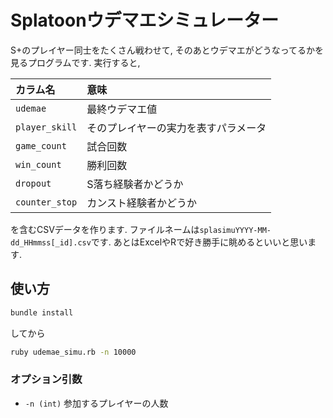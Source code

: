 # Splatoonウデマエシミュレーター

S+のプレイヤー同士をたくさん戦わせて, そのあとウデマエがどうなってるかを見るプログラムです.
実行すると,

| カラム名 | 意味 |
|:----|:----|
| `udemae` | 最終ウデマエ値 |
| `player_skill` | そのプレイヤーの実力を表すパラメータ |
| `game_count` | 試合回数 |
| `win_count` | 勝利回数 |
| `dropout` | S落ち経験者かどうか |
| `counter_stop` | カンスト経験者かどうか |

を含むCSVデータを作ります. ファイルネームは`splasimuYYYY-MM-dd_HHmmss[_id].csv`です.
あとはExcelやRで好き勝手に眺めるといいと思います.

## 使い方
```bash
bundle install
```
してから
```bash
ruby udemae_simu.rb -n 10000
```

### オプション引数
- `-n (int)` 参加するプレイヤーの人数
